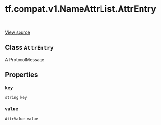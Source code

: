 <div itemscope itemtype="http://developers.google.com/ReferenceObject">
<meta itemprop="name" content="tf.compat.v1.NameAttrList.AttrEntry" />
<meta itemprop="path" content="Stable" />
<meta itemprop="property" content="key"/>
<meta itemprop="property" content="value"/>
</div>

# tf.compat.v1.NameAttrList.AttrEntry

<!-- Insert buttons -->

<table class="tfo-notebook-buttons tfo-api" align="left">
</table>

<a target="_blank" href="/code/stable/tensorflow/core/framework/attr_value.proto">View source</a>



## Class `AttrEntry`

<!-- Start diff -->
A ProtocolMessage



<!-- Placeholder for "Used in" -->


## Properties

<h3 id="key"><code>key</code></h3>

`string key`


<h3 id="value"><code>value</code></h3>

`AttrValue value`




